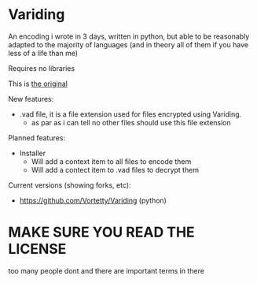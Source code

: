 # Variding
An encoding i wrote in 3 days, written in python, but able to be reasonably adapted to the majority of languages (and in theory all of them if you have less of a life than me)

Requires no libraries

This is [the original](https://github.com/Vortetty/Variding)

New features:
- .vad file, it is a file extension used for files encrypted using Variding. 
  - as par as i can tell no other files should use this file extension
  
Planned features:
- Installer
  - Will add a context item to all files to encode them
  - Will add a contect item to .vad files to decrypt them

Current versions (showing forks, etc):
- https://github.com/Vortetty/Variding (python)

# MAKE SURE YOU READ THE LICENSE
too many people dont and there are important terms in there
